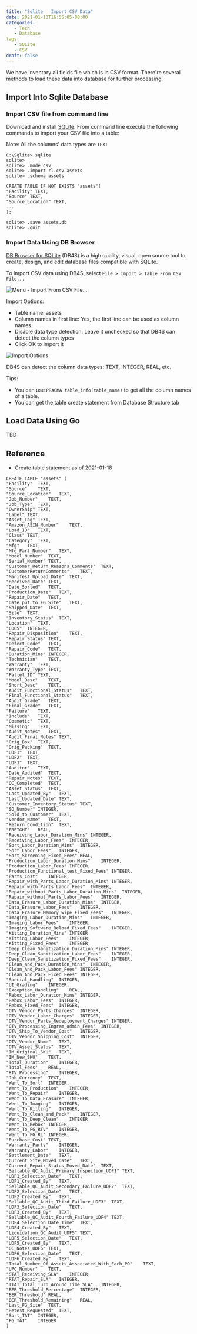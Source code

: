 ```yaml
---
title: "Sqlite   Import CSV Data"
date: 2021-01-13T16:55:05-08:00
categories:
   - Tech
   - Database
tags
   - SQLite
   - CSV 
draft: false
---
```


We have inventory all fields file which is in CSV format. 
There're several methods to load these data into database for further processing.

## Import Into Sqlite Database

### Import CSV file from command line
Download and install [SQLite](https://www.sqlite.org/download.html).
From command line execute the following commands to import your CSV file into a table:

Note: All the columns' data types are `TEXT` 
```
C:\Sqlite> sqlite
sqlite> 
sqlite> .mode csv
sqlite> .import rl.csv assets
sqlite> .schema assets

CREATE TABLE IF NOT EXISTS "assets"(
"Facility" TEXT,
"Source" TEXT,
"Source_Location" TEXT,
...
);

sqlite> .save assets.db
sqlite> .quit

```

### Import Data Using DB Browser
[DB Browser for SQLite](https://sqlitebrowser.org/) (DB4S) is a high quality, visual, open source tool to create, design, 
and edit database files compatible with SQLite.

To import CSV data using DB4S, select `File > Import > Table From CSV File...`

![Menu - Import From CSV File...](/images/2021/db-browser-import-table-from-csv-file.PNG)

Import Options:
* Table name: assets
* Column names in first line: Yes, the first line can be used as column names
* Disable data type detection: Leave it unchecked so that DB4S can detect the column types
* Click OK to import it

![Import Options](/images/2021/db-browser-import-csv-options.PNG)

DB4S can detect the column data types: TEXT, INTEGER, REAL, etc.

Tips: 
* You can use `PRAGMA table_info(table_name)` to get all the column names of a table.
* You can get the table create statement from Database Structure tab


## Load Data Using Go
TBD

## Reference
* Create table statement as of 2021-01-18
```
CREATE TABLE "assets" (
"Facility"	TEXT,
"Source"	TEXT,
"Source_Location"	TEXT,
"Job_Number"	TEXT,
"Job_Type"	TEXT,
"OwnerShip"	TEXT,
"Label"	TEXT,
"Asset_Tag"	TEXT,
"Amazon_ASIN_Number"	TEXT,
"Load_ID"	TEXT,
"Class"	TEXT,
"Category"	TEXT,
"Mfg"	TEXT,
"Mfg_Part_Number"	TEXT,
"Model_Number"	TEXT,
"Serial_Number"	TEXT,
"Customer_Return_Reasons_Comments"	TEXT,
"CustomerReturnComments"	TEXT,
"Manifest_Upload_Date"	TEXT,
"Received_Date"	TEXT,
"Date_Sorted"	TEXT,
"Production_Date"	TEXT,
"Repair_Date"	TEXT,
"Date_put_to_FG_Site"	TEXT,
"Shipped_Date"	TEXT,
"Site"	TEXT,
"Inventory_Status"	TEXT,
"Location"	TEXT,
"COGS"	INTEGER,
"Repair_Disposition"	TEXT,
"Repair_Status"	TEXT,
"Defect_Code"	TEXT,
"Repair_Code"	TEXT,
"Duration_Mins"	INTEGER,
"Technician"	TEXT,
"Warranty"	TEXT,
"Warranty_Type"	TEXT,
"Pallet_ID"	TEXT,
"Model_Desc"	TEXT,
"Short_Desc"	TEXT,
"Audit_Functional_Status"	TEXT,
"Final_Functional_Status"	TEXT,
"Audit_Grade"	TEXT,
"Final_Grade"	TEXT,
"Failure"	TEXT,
"Include"	TEXT,
"Cosmetic"	TEXT,
"Missing"	TEXT,
"Audit_Notes"	TEXT,
"Audit_Final_Notes"	TEXT,
"Orig_Box"	TEXT,
"Orig_Packing"	TEXT,
"UDF1"	TEXT,
"UDF2"	TEXT,
"UDF3"	TEXT,
"Auditor"	TEXT,
"Date_Audited"	TEXT,
"Repair_Notes"	TEXT,
"QC_Completed"	TEXT,
"Asset_Status"	TEXT,
"Last_Updated_By"	TEXT,
"Last_Updated_Date"	TEXT,
"Customer_Inventory_Status"	TEXT,
"SO_Number"	INTEGER,
"Sold_to_Customer"	TEXT,
"Vendor_Name"	TEXT,
"Return_Condition"	TEXT,
"FREIGHT"	REAL,
"Receiving_Labor_Duration_Mins"	INTEGER,
"Receiving_Labor_Fees"	INTEGER,
"Sort_Labor_Duration_Mins"	INTEGER,
"Sort_Labor_Fees"	INTEGER,
"Sort_Screening_Fixed_Fees"	REAL,
"Production_Labor_Duration_Mins"	INTEGER,
"Production_Labor_Fees"	INTEGER,
"Production_Functional_test_Fixed_Fees"	INTEGER,
"Parts_Cost"	INTEGER,
"Repair_with_Parts_Labor_Duration_Mins"	INTEGER,
"Repair_with_Parts_Labor_Fees"	INTEGER,
"Repair_without_Parts_Labor_Duration_Mins"	INTEGER,
"Repair_without_Parts_Labor_Fees"	INTEGER,
"Data_Erasure_Labor_Duration_Mins"	INTEGER,
"Data_Erasure_Labor_Fees"	INTEGER,
"Data_Erasure_Memory_wipe_Fixed_Fees"	INTEGER,
"Imaging_Labor_Duration_Mins"	INTEGER,
"Imaging_Labor_Fees"	INTEGER,
"Imaging_Software_Reload_Fixed_Fees"	INTEGER,
"Kitting_Duration_Mins"	INTEGER,
"Kitting_Labor_Fees"	INTEGER,
"Kitting_Fixed_Fees"	INTEGER,
"Deep_Clean_Sanitization_Duration_Mins"	INTEGER,
"Deep_Clean_Sanitization_Labor_Fees"	INTEGER,
"Deep_Clean_Sanitization_Fixed_Fees"	INTEGER,
"Clean_and_Pack_Duration_Mins"	INTEGER,
"Clean_And_Pack_Labor_Fees"	INTEGER,
"Clean_And_Pack_Fixed_Fees"	INTEGER,
"Special_Handling"	INTEGER,
"UI_Grading"	INTEGER,
"Exception_Handling"	REAL,
"Rebox_Labor_Duration_Mins"	INTEGER,
"Rebox_Labor_Fees"	INTEGER,
"Rebox_Fixed_Fees"	INTEGER,
"OTV_Vendor_Parts_Charges"	INTEGER,
"OTV_Vendor_Labor_Charges"	INTEGER,
"OTV_Vendor_Parts_Redeployment_Charges"	INTEGER,
"OTV_Processing_Ingram_admin_Fees"	INTEGER,
"OTV_Ship_To_Vendor_Cost"	INTEGER,
"OTV_Vendor_Shipping_Cost"	INTEGER,
"OTV_Vendor_Name"	TEXT,
"OTV_Asset_Status"	TEXT,
"IM_Original_SKU"	TEXT,
"IM_New_SKU"	TEXT,
"Total_Duration"	INTEGER,
"Total_Fees"	REAL,
"RTV_Processing"	INTEGER,
"Job_Currency"	TEXT,
"Went_To_Sort"	INTEGER,
"Went_To_Production"	INTEGER,
"Went_To_Repair"	INTEGER,
"Went_To_Data_Erasure"	INTEGER,
"Went_To_Imaging"	INTEGER,
"Went_To_Kitting"	INTEGER,
"Went_To_Clean_and_Pack"	INTEGER,
"Went_To_Deep_Clean"	INTEGER,
"Went_To_Rebox"	INTEGER,
"Went_To_FG_RTV"	INTEGER,
"Went_To_FG_RL"	INTEGER,
"Purchase_Cost"	TEXT,
"Warranty_Parts"	INTEGER,
"Warranty_Labor"	INTEGER,
"Settlement_Date"	TEXT,
"Current_Site_Moved_Date"	TEXT,
"Current_Repair_Status_Moved_Date"	TEXT,
"Sellable_QC_Audit_Primary_Inspection_UDF1"	TEXT,
"UDF1_Selection_Date"	TEXT,
"UDF1_Created_By"	TEXT,
"Sellable_QC_Audit_Secondary_Failure_UDF2"	TEXT,
"UDF2_Selection_Date"	TEXT,
"UDF2_Created_By"	TEXT,
"Sellable_QC_Audit_Third_Failure_UDF3"	TEXT,
"UDF3_Selection_Date"	TEXT,
"UDF3_Created_By"	TEXT,
"Sellable_QC_Audit_Fourth_Failure_UDF4"	TEXT,
"UDF4_Selection_Date_Time"	TEXT,
"UDF4_Created_By"	TEXT,
"Liquidation_QC_Audit_UDF5"	TEXT,
"UDF5_Selection_Date"	TEXT,
"UDF5_Created_By"	TEXT,
"QC_Notes_UDF6"	TEXT,
"UDF6_Selection_Date"	TEXT,
"UDF6_Created_By"	TEXT,
"Total_Number_Of_Assets_Associated_With_Each_PO"	TEXT,
"UPC_Number"	TEXT,
"STAT_Receiving_SLA"	INTEGER,
"RTAT_Repair_SLA"	INTEGER,
"TTAT_Total_Turn_Around_Time_SLA"	INTEGER,
"BER_Threshold_Percentage"	INTEGER,
"BER_Threshold"	REAL,
"BER_Threshold_Remaining"	REAL,
"Last_FG_Site"	TEXT,
"Retest_Requested"	TEXT,
"Sort_TAT"	INTEGER,
"FG_TAT"	INTEGER
)
```